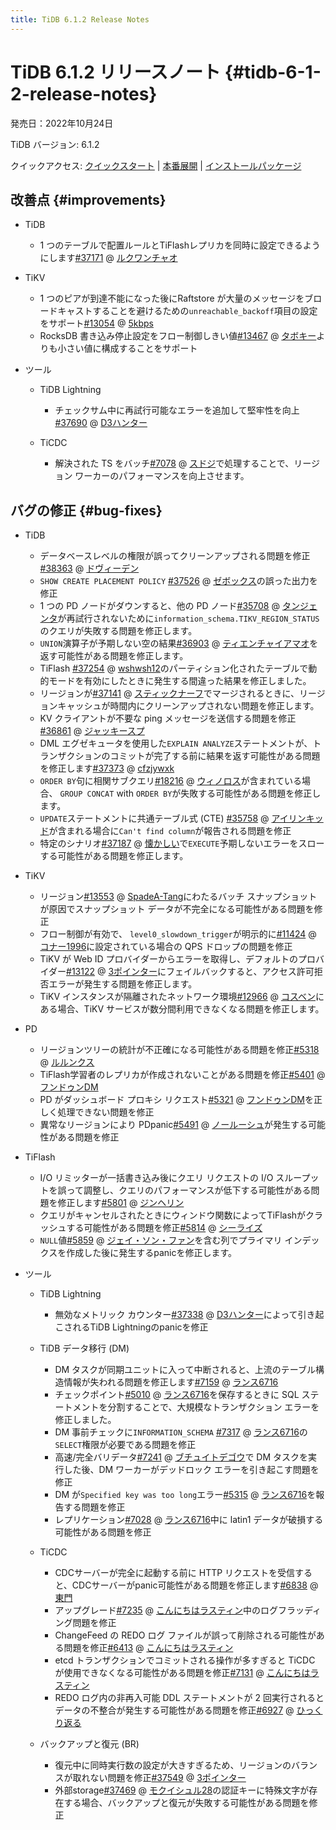 ```yaml
---
title: TiDB 6.1.2 Release Notes
---
```


# TiDB 6.1.2 リリースノート {#tidb-6-1-2-release-notes}

発売日：2022年10月24日

TiDB バージョン: 6.1.2

クイックアクセス: [クイックスタート](https://docs.pingcap.com/tidb/v6.1/quick-start-with-tidb) | [本番展開](https://docs.pingcap.com/tidb/v6.1/production-deployment-using-tiup) | [インストールパッケージ](https://www.pingcap.com/download/?version=v6.1.2#version-list)

## 改善点 {#improvements}

-   TiDB

    -   1 つのテーブルで配置ルールとTiFlashレプリカを同時に設定できるようにします[#37171](https://github.com/pingcap/tidb/issues/37171) @ [ルクワンチャオ](https://github.com/lcwangchao)

-   TiKV

    -   1 つのピアが到達不能になった後にRaftstore が大量のメッセージをブロードキャストすることを避けるための`unreachable_backoff`項目の設定をサポート[#13054](https://github.com/tikv/tikv/issues/13054) @ [5kbps](https://github.com/5kbpers)
    -   RocksDB 書き込み停止設定をフロー制御しきい値[#13467](https://github.com/tikv/tikv/issues/13467) @ [タボキー](https://github.com/tabokie)よりも小さい値に構成することをサポート

-   ツール

    -   TiDB Lightning

        -   チェックサム中に再試行可能なエラーを追加して堅牢性を向上[#37690](https://github.com/pingcap/tidb/issues/37690) @ [D3ハンター](https://github.com/D3Hunter)

    -   TiCDC

        -   解決された TS をバッチ[#7078](https://github.com/pingcap/tiflow/issues/7078) @ [スドジ](https://github.com/sdojjy)で処理することで、リージョン ワーカーのパフォーマンスを向上させます。

## バグの修正 {#bug-fixes}

-   TiDB

    -   データベースレベルの権限が誤ってクリーンアップされる問題を修正[#38363](https://github.com/pingcap/tidb/issues/38363) @ [ドヴィーデン](https://github.com/dveeden)
    -   `SHOW CREATE PLACEMENT POLICY` [#37526](https://github.com/pingcap/tidb/issues/37526) @ [ゼボックス](https://github.com/xhebox)の誤った出力を修正
    -   1 つの PD ノードがダウンすると、他の PD ノード[#35708](https://github.com/pingcap/tidb/issues/35708) @ [タンジェンタ](https://github.com/tangenta)が再試行されないために`information_schema.TIKV_REGION_STATUS`のクエリが失敗する問題を修正します。
    -   `UNION`演算子が予期しない空の結果[#36903](https://github.com/pingcap/tidb/issues/36903) @ [ティエンチャイアマオ](https://github.com/tiancaiamao)を返す可能性がある問題を修正します。
    -   TiFlash [#37254](https://github.com/pingcap/tidb/issues/37254) @ [wshwsh12](https://github.com/wshwsh12)のパーティション化されたテーブルで動的モードを有効にしたときに発生する間違った結果を修正しました。
    -   リージョンが[#37141](https://github.com/pingcap/tidb/issues/37141) @ [スティックナーフ](https://github.com/sticnarf)でマージされるときに、リージョンキャッシュが時間内にクリーンアップされない問題を修正します。
    -   KV クライアントが不要な ping メッセージを送信する問題を修正[#36861](https://github.com/pingcap/tidb/issues/36861) @ [ジャッキースプ](https://github.com/jackysp)
    -   DML エグゼキュータを使用した`EXPLAIN ANALYZE`ステートメントが、トランザクションのコミットが完了する前に結果を返す可能性がある問題を修正します[#37373](https://github.com/pingcap/tidb/issues/37373) @ [cfzjywxk](https://github.com/cfzjywxk)
    -   `ORDER BY`句に相関サブクエリ[#18216](https://github.com/pingcap/tidb/issues/18216) @ [ウィノロス](https://github.com/winoros)が含まれている場合、 `GROUP CONCAT` with `ORDER BY`が失敗する可能性がある問題を修正します。
    -   `UPDATE`ステートメントに共通テーブル式 (CTE) [#35758](https://github.com/pingcap/tidb/issues/35758) @ [アイリンキッド](https://github.com/AilinKid)が含まれる場合に`Can't find column`が報告される問題を修正
    -   特定のシナリオ[#37187](https://github.com/pingcap/tidb/issues/37187) @ [懐かしい](https://github.com/Reminiscent)で`EXECUTE`予期しないエラーをスローする可能性がある問題を修正します。

-   TiKV

    -   リージョン[#13553](https://github.com/tikv/tikv/issues/13553) @ [SpadeA-Tang](https://github.com/SpadeA-Tang)にわたるバッチ スナップショットが原因でスナップショット データが不完全になる可能性がある問題を修正
    -   フロー制御が有効で、 `level0_slowdown_trigger`が明示的に[#11424](https://github.com/tikv/tikv/issues/11424) @ [コナー1996](https://github.com/Connor1996)に設定されている場合の QPS ドロップの問題を修正
    -   TiKV が Web ID プロバイダーからエラーを取得し、デフォルトのプロバイダー[#13122](https://github.com/tikv/tikv/issues/13122) @ [3ポインター](https://github.com/3pointer)にフェイルバックすると、アクセス許可拒否エラーが発生する問題を修正します。
    -   TiKV インスタンスが隔離されたネットワーク環境[#12966](https://github.com/tikv/tikv/issues/12966) @ [コスベン](https://github.com/cosven)にある場合、TiKV サービスが数分間利用できなくなる問題を修正します。

-   PD

    -   リージョンツリーの統計が不正確になる可能性がある問題を修正[#5318](https://github.com/tikv/pd/issues/5318) @ [ルルンクス](https://github.com/rleungx)
    -   TiFlash学習者のレプリカが作成されないことがある問題を修正[#5401](https://github.com/tikv/pd/issues/5401) @ [フンドゥンDM](https://github.com/HunDunDM)
    -   PD がダッシュボード プロキシ リクエスト[#5321](https://github.com/tikv/pd/issues/5321) @ [フンドゥンDM](https://github.com/HunDunDM)を正しく処理できない問題を修正
    -   異常なリージョンにより PDpanic[#5491](https://github.com/tikv/pd/issues/5491) @ [ノールーシュ](https://github.com/nolouch)が発生する可能性がある問題を修正

-   TiFlash

    -   I/O リミッターが一括書き込み後にクエリ リクエストの I/O スループットを誤って調整し、クエリのパフォーマンスが低下する可能性がある問題を修正します[#5801](https://github.com/pingcap/tiflash/issues/5801) @ [ジンヘリン](https://github.com/JinheLin)
    -   クエリがキャンセルされたときにウィンドウ関数によってTiFlashがクラッシュする可能性がある問題を修正[#5814](https://github.com/pingcap/tiflash/issues/5814) @ [シーライズ](https://github.com/SeaRise)
    -   `NULL`値[#5859](https://github.com/pingcap/tiflash/issues/5859) @ [ジェイ・ソン・ファン](https://github.com/JaySon-Huang)を含む列でプライマリ インデックスを作成した後に発生するpanicを修正します。

-   ツール

    -   TiDB Lightning

        -   無効なメトリック カウンター[#37338](https://github.com/pingcap/tidb/issues/37338) @ [D3ハンター](https://github.com/D3Hunter)によって引き起こされるTiDB Lightningのpanicを修正

    -   TiDB データ移行 (DM)

        -   DM タスクが同期ユニットに入って中断されると、上流のテーブル構造情報が失われる問題を修正します[#7159](https://github.com/pingcap/tiflow/issues/7159) @ [ランス6716](https://github.com/lance6716)
        -   チェックポイント[#5010](https://github.com/pingcap/tiflow/issues/5010) @ [ランス6716](https://github.com/lance6716)を保存するときに SQL ステートメントを分割することで、大規模なトランザクション エラーを修正しました。
        -   DM 事前チェックに`INFORMATION_SCHEMA` [#7317](https://github.com/pingcap/tiflow/issues/7317) @ [ランス6716](https://github.com/lance6716)の`SELECT`権限が必要である問題を修正
        -   高速/完全バリデータ[#7241](https://github.com/pingcap/tiflow/issues/7241) @ [ブチュイトデゴウ](https://github.com/buchuitoudegou)で DM タスクを実行した後、DM ワーカーがデッドロック エラーを引き起こす問題を修正
        -   DM が`Specified key was too long`エラー[#5315](https://github.com/pingcap/tiflow/issues/5315) @ [ランス6716](https://github.com/lance6716)を報告する問題を修正
        -   レプリケーション[#7028](https://github.com/pingcap/tiflow/issues/7028) @ [ランス6716](https://github.com/lance6716)中に latin1 データが破損する可能性がある問題を修正

    -   TiCDC

        -   CDCサーバーが完全に起動する前に HTTP リクエストを受信すると、CDCサーバーがpanic可能性がある問題を修正します[#6838](https://github.com/pingcap/tiflow/issues/6838) @ [東門](https://github.com/asddongmen)
        -   アップグレード[#7235](https://github.com/pingcap/tiflow/issues/7235) @ [こんにちはラスティン](https://github.com/hi-rustin)中のログフラッディング問題を修正
        -   ChangeFeed の REDO ログ ファイルが誤って削除される可能性がある問題を修正[#6413](https://github.com/pingcap/tiflow/issues/6413) @ [こんにちはラスティン](https://github.com/hi-rustin)
        -   etcd トランザクションでコミットされる操作が多すぎると TiCDC が使用できなくなる可能性がある問題を修正[#7131](https://github.com/pingcap/tiflow/issues/7131) @ [こんにちはラスティン](https://github.com/hi-rustin)
        -   REDO ログ内の非再入可能 DDL ステートメントが 2 回実行されるとデータの不整合が発生する可能性がある問題を修正[#6927](https://github.com/pingcap/tiflow/issues/6927) @ [ひっくり返る](https://github.com/hicqu)

    -   バックアップと復元 (BR)

        -   復元中に同時実行数の設定が大きすぎるため、リージョンのバランスが取れない問題を修正[#37549](https://github.com/pingcap/tidb/issues/37549) @ [3ポインター](https://github.com/3pointer)
        -   外部storage[#37469](https://github.com/pingcap/tidb/issues/37469) @ [モクイシュル28](https://github.com/MoCuishle28)の認証キーに特殊文字が存在する場合、バックアップと復元が失敗する可能性がある問題を修正

